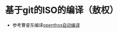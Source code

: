 # 基于git的ISO的编译（敖权） 
* 参考曹睿东编译[openthos自动编译](https://github.com/xyongcn/openthos-testing/blob/master/doc/OpenthosAutocompile2016.md)
